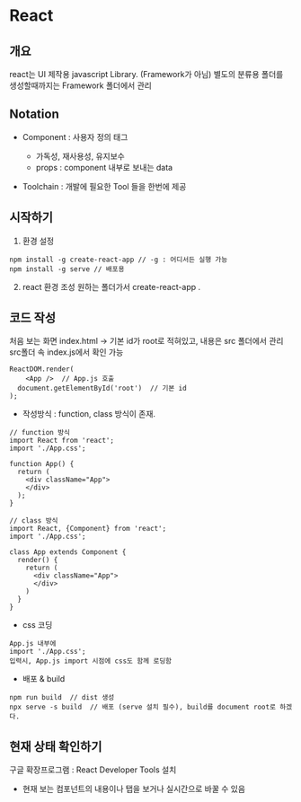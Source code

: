 # React

## 개요

react는 UI 제작용 javascript Library. (Framework가 아님)
별도의 분류용 폴더를 생성할때까지는 Framework 폴더에서 관리

## Notation

- Component : 사용자 정의 태그
  - 가독성, 재사용성, 유지보수
  - props : component 내부로 보내는 data

- Toolchain : 개발에 필요한 Tool 들을 한번에 제공

## 시작하기

1. 환경 설정

```
npm install -g create-react-app // -g : 어디서든 실행 가능
npm install -g serve // 배포용
```

2. react 환경 조성 원하는 폴더가서 create-react-app .

## 코드 작성

처음 보는 화면 index.html -> 기본 id가 root로 적혀있고, 내용은 src 폴더에서 관리
src폴더 속 index.js에서 확인 가능

```
ReactDOM.render(
    <App />  // App.js 호출
  document.getElementById('root')  // 기본 id
);
```

- 작성방식 : function, class 방식이 존재.

```
// function 방식
import React from 'react';
import './App.css';

function App() {
  return (
    <div className="App">
    </div>
  );
}
```

```
// class 방식
import React, {Component} from 'react';
import './App.css';

class App extends Component {
  render() {
    return (
      <div className="App">
      </div>
    )
  }
}
```

- css 코딩

```
App.js 내부에
import './App.css';
입력시, App.js import 시점에 css도 함께 로딩함
```

- 배포 & build

```
npm run build  // dist 생성
npx serve -s build  // 배포 (serve 설치 필수), build를 document root로 하겠다.
```

## 현재 상태 확인하기

구글 확장프로그램 : React Developer Tools 설치

- 현재 보는 컴포넌트의 내용이나 탭을 보거나 실시간으로 바꿀 수 있음
